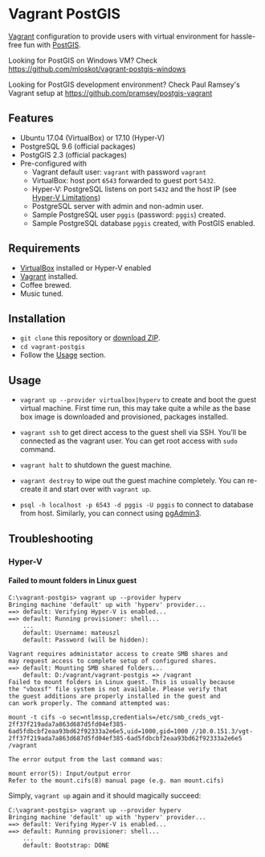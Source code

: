 # Vagrant PostGIS

[Vagrant](https://www.vagrantup.com/) configuration to provide users with
virtual environment for hassle-free fun with [PostGIS](http://postgis.net).

Looking for PostGIS on Windows VM? Check https://github.com/mloskot/vagrant-postgis-windows

Looking for PostGIS development environment? Check Paul Ramsey's Vagrant setup
at https://github.com/pramsey/postgis-vagrant


## Features

* Ubuntu 17.04 (VirtualBox) or 17.10 (Hyper-V)
* PostgreSQL 9.6 (official packages)
* PostgGIS 2.3 (official packages)
* Pre-configured with
  * Vagrant default user: `vagrant` with password `vagrant`
  * VirtualBox: host port `6543` forwarded to guest port `5432`.
  * Hyper-V: PostgreSQL listens on port `5432` and the host IP (see [Hyper-V Limitations](https://www.vagrantup.com/docs/hyperv/limitations.html))
  * PostgreSQL server with admin and non-admin user.
  * Sample PostgreSQL user `pggis` (password: `pggis`) created.
  * Sample PostgreSQL database `pggis`  created, with PostGIS enabled.

## Requirements

* [VirtualBox](https://www.virtualbox.org/) installed or Hyper-V enabled
* [Vagrant](https://www.vagrantup.com/downloads.html) installed.
* Coffee brewed.
* Music tuned.

## Installation

* `git clone` this repository or [download ZIP](https://github.com/mloskot/vagrant-postgis/archive/master.zip).
* `cd vagrant-postgis`
* Follow the [Usage](#usage) section.

## Usage
  
* `vagrant up --provider virtualbox|hyperv` to create and boot the guest virtual machine.
First time run, this may take quite a while as the base box image is downloaded
and provisioned, packages installed.

* `vagrant ssh` to get direct access to the guest shell via SSH.
You'll be connected as the vagrant user.
You can get root access with `sudo` command.

* `vagrant halt` to shutdown the guest machine.

* `vagrant destroy` to wipe out the guest machine completely.
You can re-create it and start over with `vagrant up`.

* `psql -h localhost -p 6543 -d pggis -U pggis` to connect to database from host. Similarly, you can connect using [pgAdmin3](http://www.postgresql.org/ftp/pgadmin3/). 

## Troubleshooting

### Hyper-V

#### Failed to mount folders in Linux guest

```
C:\vagrant-postgis> vagrant up --provider hyperv
Bringing machine 'default' up with 'hyperv' provider...
==> default: Verifying Hyper-V is enabled...
==> default: Running provisioner: shell...
    ...
    default: Username: mateuszl
    default: Password (will be hidden):

Vagrant requires administator access to create SMB shares and
may request access to complete setup of configured shares.
==> default: Mounting SMB shared folders...
    default: D:/vagrant/vagrant-postgis => /vagrant
Failed to mount folders in Linux guest. This is usually because
the "vboxsf" file system is not available. Please verify that
the guest additions are properly installed in the guest and
can work properly. The command attempted was:

mount -t cifs -o sec=ntlmssp,credentials=/etc/smb_creds_vgt-2ff37f219ada7a863d687d5fd04ef385-6ad5fdbcbf2eaa93bd62f92333a2e6e5,uid=1000,gid=1000 //10.0.151.3/vgt-2ff37f219ada7a863d687d5fd04ef385-6ad5fdbcbf2eaa93bd62f92333a2e6e5 /vagrant

The error output from the last command was:

mount error(5): Input/output error
Refer to the mount.cifs(8) manual page (e.g. man mount.cifs)
```

Simply, `vagrant up` again and it should magically succeed:

```
C:\vagrant-postgis> vagrant up --provider hyperv
Bringing machine 'default' up with 'hyperv' provider...
==> default: Verifying Hyper-V is enabled...
==> default: Running provisioner: shell...
    ...
    default: Bootstrap: DONE
```